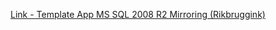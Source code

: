 [Link - Template App MS SQL 2008 R2 Mirroring (Rikbruggink)](https://github.com/Rikbruggink/Zabbix-templates/tree/master/2.0/Windows)
